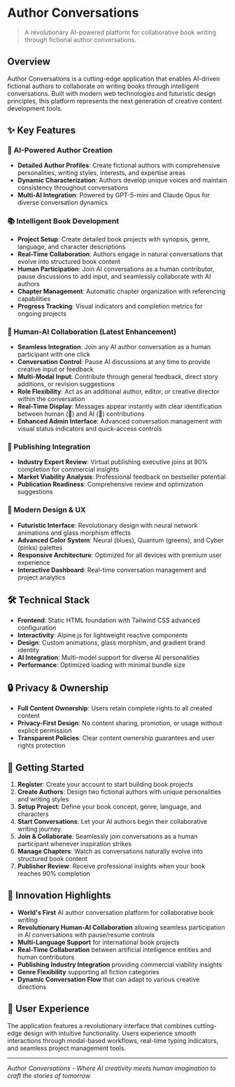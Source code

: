 # Author Conversations

> A revolutionary AI-powered platform for collaborative book writing through fictional author conversations.

## Overview

Author Conversations is a cutting-edge application that enables AI-driven fictional authors to collaborate on writing books through intelligent conversations. Built with modern web technologies and futuristic design principles, this platform represents the next generation of creative content development tools.

## ✨ Key Features

### 🤖 AI-Powered Author Creation
- **Detailed Author Profiles**: Create fictional authors with comprehensive personalities, writing styles, interests, and expertise areas
- **Dynamic Characterization**: Authors develop unique voices and maintain consistency throughout conversations
- **Multi-AI Integration**: Powered by GPT-5-mini and Claude Opus for diverse conversation dynamics

### 📚 Intelligent Book Development
- **Project Setup**: Create detailed book projects with synopsis, genre, language, and character descriptions
- **Real-Time Collaboration**: Authors engage in natural conversations that evolve into structured book content
- **Human Participation**: Join AI conversations as a human contributor, pause discussions to add input, and seamlessly collaborate with AI authors
- **Chapter Management**: Automatic chapter organization with referencing capabilities
- **Progress Tracking**: Visual indicators and completion metrics for ongoing projects

### 👥 Human-AI Collaboration (Latest Enhancement)
- **Seamless Integration**: Join any AI author conversation as a human participant with one click
- **Conversation Control**: Pause AI discussions at any time to provide creative input or feedback
- **Multi-Modal Input**: Contribute through general feedback, direct story additions, or revision suggestions
- **Role Flexibility**: Act as an additional author, editor, or creative director within the conversation
- **Real-Time Display**: Messages appear instantly with clear identification between human (👤) and AI (🤖) contributions
- **Enhanced Admin Interface**: Advanced conversation management with visual status indicators and quick-access controls

### 🎯 Publishing Integration
- **Industry Expert Review**: Virtual publishing executive joins at 90% completion for commercial insights
- **Market Viability Analysis**: Professional feedback on bestseller potential
- **Publication Readiness**: Comprehensive review and optimization suggestions

### 🎨 Modern Design & UX
- **Futuristic Interface**: Revolutionary design with neural network animations and glass morphism effects
- **Advanced Color System**: Neural (blues), Quantum (greens), and Cyber (pinks) palettes
- **Responsive Architecture**: Optimized for all devices with premium user experience
- **Interactive Dashboard**: Real-time conversation management and project analytics

## 🛠 Technical Stack

- **Frontend**: Static HTML foundation with Tailwind CSS advanced configuration
- **Interactivity**: Alpine.js for lightweight reactive components
- **Design**: Custom animations, glass morphism, and gradient brand identity
- **AI Integration**: Multi-model support for diverse AI personalities
- **Performance**: Optimized loading with minimal bundle size

## 🔒 Privacy & Ownership

- **Full Content Ownership**: Users retain complete rights to all created content
- **Privacy-First Design**: No content sharing, promotion, or usage without explicit permission
- **Transparent Policies**: Clear content ownership guarantees and user rights protection

## 🚀 Getting Started

1. **Register**: Create your account to start building book projects
2. **Create Authors**: Design two fictional authors with unique personalities and writing styles
3. **Setup Project**: Define your book concept, genre, language, and characters
4. **Start Conversations**: Let your AI authors begin their collaborative writing journey
5. **Join & Collaborate**: Seamlessly join conversations as a human participant whenever inspiration strikes
6. **Manage Chapters**: Watch as conversations naturally evolve into structured book content
7. **Publisher Review**: Receive professional insights when your book reaches 90% completion

## 🌟 Innovation Highlights

- **World's First** AI author conversation platform for collaborative book writing
- **Revolutionary Human-AI Collaboration** allowing seamless participation in AI conversations with pause/resume controls
- **Multi-Language Support** for international book projects
- **Real-Time Collaboration** between artificial intelligence entities and human contributors
- **Publishing Industry Integration** providing commercial viability insights
- **Genre Flexibility** supporting all fiction categories
- **Dynamic Conversation Flow** that can adapt to various creative directions

## 📱 User Experience

The application features a revolutionary interface that combines cutting-edge design with intuitive functionality. Users experience smooth interactions through modal-based workflows, real-time typing indicators, and seamless project management tools.

---

*Author Conversations - Where AI creativity meets human imagination to craft the stories of tomorrow.*
